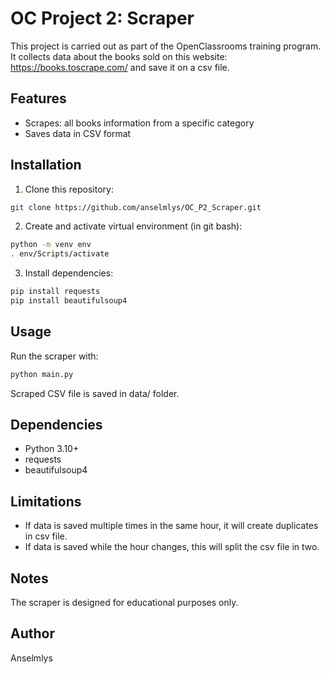 # OC Project 2: Scraper

This project is carried out as part of the OpenClassrooms training program. 
It collects data about the books sold on this website: https://books.toscrape.com/ and save it on a csv file.


## Features
- Scrapes: all books information from a specific category
- Saves data in CSV format


## Installation
1. Clone this repository:
```bash
git clone https://github.com/anselmlys/OC_P2_Scraper.git
```

2. Create and activate virtual environment (in git bash):
```bash
python -m venv env
. env/Scripts/activate
```

3. Install dependencies:
```bash
pip install requests
pip install beautifulsoup4
```


## Usage
Run the scraper with:
```bash
python main.py
```
Scraped CSV file is saved in data/ folder.


## Dependencies

- Python 3.10+
- requests
- beautifulsoup4


## Limitations

- If data is saved multiple times in the same hour, it will create duplicates in csv file.
- If data is saved while the hour changes, this will split the csv file in two.


## Notes

The scraper is designed for educational purposes only.


## Author

Anselmlys
